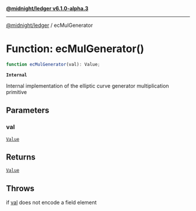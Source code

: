 [**@midnight/ledger v6.1.0-alpha.3**](../README.md)

***

[@midnight/ledger](../globals.md) / ecMulGenerator

# Function: ecMulGenerator()

```ts
function ecMulGenerator(val): Value;
```

**`Internal`**

Internal implementation of the elliptic curve generator multiplication
primitive

## Parameters

### val

[`Value`](../type-aliases/Value.md)

## Returns

[`Value`](../type-aliases/Value.md)

## Throws

if [val](#ecmulgenerator) does not encode a field element
